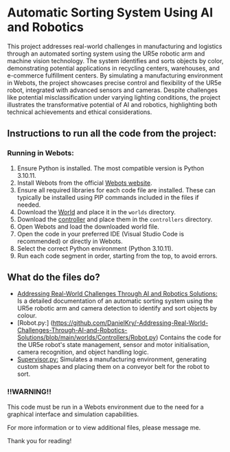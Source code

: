 # Automatic Sorting System Using AI and Robotics

This project addresses real-world challenges in manufacturing and logistics through an automated 
sorting system using the UR5e robotic arm and machine vision technology. The system identifies 
and sorts objects by color, demonstrating potential applications in recycling centers, warehouses, 
and e-commerce fulfillment centers. By simulating a manufacturing environment in Webots, the project 
showcases precise control and flexibility of the UR5e robot, integrated with advanced sensors and 
cameras. Despite challenges like potential misclassification under varying lighting conditions, 
the project illustrates the transformative potential of AI and robotics, highlighting both technical 
achievements and ethical considerations.

## Instructions to run all the code from the project:

### Running in Webots:

1. Ensure Python is installed. The most compatible version is Python 3.10.11.
2. Install Webots from the official [Webots website](https://cyberbotics.com/).
3. Ensure all required libraries for each code file are installed. These can typically be installed using PIP commands included in the files if needed.
4. Download the [World](https://github.com/DanielKry/-Addressing-Real-World-Challenges-Through-AI-and-Robotics-Solutions/blob/main/worlds/Automatic%20Sorting%20System%20Using%20AI%20and%20Robotics.wbt) and place it in the `worlds` directory.
5. Download the [controller](https://github.com/DanielKry/-Addressing-Real-World-Challenges-Through-AI-and-Robotics-Solutions/tree/main/worlds/Controllers) and place them in the `controllers` directory.
6. Open Webots and load the downloaded world file.
7. Open the code in your preferred IDE (Visual Studio Code is recommended) or directly in Webots.
8. Select the correct Python environment (Python 3.10.11).
9. Run each code segment in order, starting from the top, to avoid errors.

## What do the files do?

- [Addressing Real-World Challenges Through AI and Robotics Solutions:](https://github.com/DanielKry/-Addressing-Real-World-Challenges-Through-AI-and-Robotics-Solutions/blob/main/Addressing%2BReal-World%2BChallenges%2BThrough%2BAI%2Band%2BRobotics%2BSolutions.pdf) Is a detailed documentation of an automatic sorting system using the UR5e robotic arm and camera detection to identify and sort objects by colour.
- [Robot.py:] (https://github.com/DanielKry/-Addressing-Real-World-Challenges-Through-AI-and-Robotics-Solutions/blob/main/worlds/Controllers/Robot.py) Contains the code for the UR5e robot's state management, sensor and motor initialisation, camera recognition, and object handling logic.
- [Supervisor.py:](https://github.com/DanielKry/-Addressing-Real-World-Challenges-Through-AI-and-Robotics-Solutions/blob/main/worlds/Controllers/Supervisor.py) Simulates a manufacturing environment, generating custom shapes and placing them on a conveyor belt for the robot to sort.

### !!WARNING!!

This code must be run in a Webots environment due to the need for a graphical interface and simulation capabilities.

For more information or to view additional files, please message me.

Thank you for reading!
